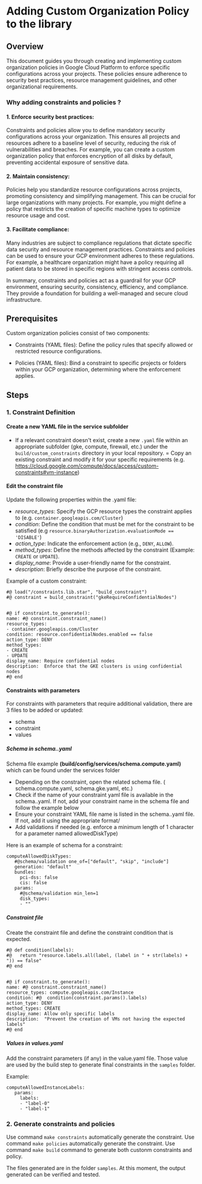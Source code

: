 # Adding Custom Organization Policy to the library

## Overview

This document guides you through creating and implementing custom organization policies in Google Cloud Platform to enforce specific configurations across your projects. 
These policies ensure adherence to security best practices, resource management guidelines, and other organizational requirements.

### Why adding constraints and policies ?

#### 1. Enforce security best practices:
Constraints and policies allow you to define mandatory security configurations across your organization. This ensures all projects and resources adhere to a baseline level of security, reducing the risk of vulnerabilities and breaches. For example, you can create a custom organization policy that enforces encryption of all disks by default, preventing accidental exposure of sensitive data.

#### 2. Maintain consistency:
Policies help you standardize resource configurations across projects, promoting consistency and simplifying management. This can be crucial for large organizations with many projects.
For example, you might define a policy that restricts the creation of specific machine types to optimize resource usage and cost.

#### 3. Facilitate compliance:
Many industries are subject to compliance regulations that dictate specific data security and resource management practices. Constraints and policies can be used to ensure your GCP environment adheres to these regulations.
For example, a healthcare organization might have a policy requiring all patient data to be stored in specific regions with stringent access controls.

In summary, constraints and policies act as a guardrail for your GCP environment, ensuring security, consistency, efficiency, and compliance. They provide a foundation for building a well-managed and secure cloud infrastructure.

## Prerequisites

Custom organization policies consist of two components:

- Constraints (YAML files): 
Define the policy rules that specify allowed or restricted resource configurations.

- Policies (YAML files): 
Bind a constraint to specific projects or folders within your GCP organization, determining where the enforcement applies.

## Steps

### 1. Constraint Definition

#### Create a new YAML file in the service subfolder

- If a relevant constraint doesn't exist, create a new `.yaml` file within an appropriate subfolder (gke, compute, firewall, etc.) under the `build/custom_constraints` directory in your local repository.
= Copy an existing constraint and modify it for your specific requirements (e.g. https://cloud.google.com/compute/docs/access/custom-constraints#vm-instance)

#### Edit the constraint file

Update the following properties within the .yaml file:

- *resource_types*: Specify the GCP resource types the constraint applies to (e.g. `container.googleapis.com/Cluster`)
- *condition*: Define the condition that must be met for the constraint to be satisfied (e.g `resource.binaryAuthorization.evaluationMode == 'DISABLE'`)
- *action_type*: Indicate the enforcement action (e.g., `DENY`, `ALLOW`).
- *method_types*: Define the methods affected by the constraint (Example: `CREATE` or `UPDATE`).
- *display_name*: Provide a user-friendly name for the constraint.
- *description*: Briefly describe the purpose of the constraint.

Example of a custom constraint:
``` 
#@ load("/constraints.lib.star", "build_constraint")
#@ constraint = build_constraint("gkeRequireConfidentialNodes")


#@ if constraint.to_generate():
name: #@ constraint.constraint_name()
resource_types:
- container.googleapis.com/Cluster
condition: resource.confidentialNodes.enabled == false
action_type: DENY
method_types:
- CREATE
- UPDATE
display_name: Require confidential nodes
description:  Enforce that the GKE clusters is using confidential nodes
#@ end
```

#### Constraints with parameters

For constraints with parameters that require additional validation, there are 3 files to be added or updated: 
- schema
- constraint
- values

##### Schema in schema.<service>.yaml
Schema file example **(build/config/services/schema.compute.yaml)** which can be found under the services folder
- Depending on the constraint, open the related schema file. ( schema.compute.yaml, schema.gke.yaml, etc.)
- Check if the name of your constraint yaml file is available in the schema.<service>.yaml. If not, add your constraint name in the schema file and follow the example below 
- Ensure your constraint YAML file name is listed in the schema.<service>.yaml file. If not, add it using the appropriate format/
- Add validations if needed (e.g. enforce a minimum length of 1 character for a parameter named allowedDiskType)

Here is an example of schema for a constraint:
```
computeAllowedDiskTypes:
   #@schema/validation one_of=["default", "skip", "include"]
   generation: "default"
   bundles:
     pci-dss: false
     cis: false
   params:
     #@schema/validation min_len=1
     disk_types:
     - ""
```

##### Constraint file
Create the constraint file and define the constraint condition that is expected.

```
#@ def condition(labels):
#@   return "resource.labels.all(label, (label in " + str(labels) + ")) == false"
#@ end


#@ if constraint.to_generate():
name: #@ constraint.constraint_name()
resource_types: compute.googleapis.com/Instance
condition: #@  condition(constraint.params().labels)
action_type: DENY
method_types: CREATE
display_name: Allow only specific labels
description:  "Prevent the creation of VMs not having the expected labels"
#@ end
```

##### Values in values.yaml 
Add the constraint parameters (if any) in the value.yaml file. Those value are used by the build step to generate final constraints in the `samples` folder.

Example:
```
computeAllowedInstanceLabels:
   params:
     labels:
     - "label-0"
     - "label-1"
```

### 2. Generate constraints and policies 
Use command `make constraints` automatically generate the constraint.
Use command `make policies` automatically generate the constraint.
Use command `make build` command to generate both custonm constraints and policy.

The files generated are in the folder `samples`. At this moment, the output generated can be verified and tested.
